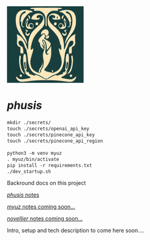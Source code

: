
<img src="./myuz/logos/phusis.png" width="200"> 

# *phusis*

```
mkdir ./secrets/
touch ./secrets/openai_api_key
touch ./secrets/pinecone_api_key
touch ./secrets/pinecone_api_region

python3 -m venv myuz
. myuz/bin/activate
pip install -r requirements.txt
./dev_startup.sh

```

Backround docs on this project

[*phusis* notes](https://github.com/gitwithsean/docs/)

[*myuz* notes coming soon...](https://github.com/gitwithsean/docs/)

[*novellier* notes coming soon...](https://github.com/gitwithsean/docs/)

Intro, setup and tech description to come here soon....
